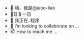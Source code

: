 - 👋 嗨，我是@jubo-liao
- 👀日复一日
- 🌱 我正在..程序
- 💞️ I’m looking to collaborate on ...
- 📫 How to reach me ...

<!---
jubo-liao/jubo-liao is a ✨ special ✨ repository because its `README.md` (this file) appears on your GitHub profile.
You can click the Preview link to take a look at your changes.
--->

